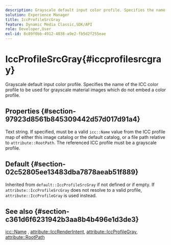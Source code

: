 ```yaml
---
description: Grayscale default input color profile. Specifies the name of the ICC color profile to be used for grayscale material images which do not embed a color profile.
solution: Experience Manager
title: IccProfileSrcGray
feature: Dynamic Media Classic,SDK/API
role: Developer,User
exl-id: 8c89f0bb-4912-4838-a9e2-fb5d2f255eae
---
```

# IccProfileSrcGray{#iccprofilesrcgray}

Grayscale default input color profile. Specifies the name of the ICC color profile to be used for grayscale material images which do not embed a color profile.

## Properties {#section-97923d8561b845309442d57d017d91a4}

Text string. If specified, must be a valid `icc::Name` value from the ICC profile map of either this image catalog or the default catalog, or a file path relative to `attribute::RootPath`. The referenced ICC profile must be a grayscale profile.

## Default {#section-02c52805ee13483dba7878aeab51f889}

Inherited from `default::IccProfileSrcGray` if not defined or if empty. If `attribute::IccProfileSrcGray` does not resolve to a valid profile, `attribute::IccProfileGray` is used instead.

## See also {#section-c361d6f6231942b3aa8b4b496e1d3de3}

[icc::Name](../../../../../ir-api/material-cat/image-rendering-api-ref/c-ir-material-catalog/c-ir-icc-profile-map-reference/r-ir-name-icc.md#reference-7a293ede360e433782575f8f6a562ac2) , [attribute::IccRenderIntent](../../../../../ir-api/material-cat/image-rendering-api-ref/c-ir-material-catalog/c-ir-attributes-reference/r-ir-iccrenderintent.md#reference-3b80b7a4c25545a593c5076f318b5c40), [attribute::IccProfileGray](../../../../../ir-api/material-cat/image-rendering-api-ref/c-ir-material-catalog/c-ir-attributes-reference/r-ir-iccprofilegray.md#reference-712f1d0dcca748df9aaf495681bb39e6), [attribute::RootPath](../../../../../ir-api/material-cat/image-rendering-api-ref/c-ir-material-catalog/c-ir-attributes-reference/r-ir-rootpath.md#reference-a4d7c96b62e14fcbad1740c702f160f3)
